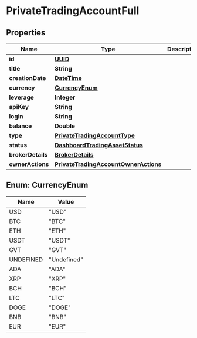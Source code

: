 # PrivateTradingAccountFull

## Properties
Name | Type | Description | Notes
------------ | ------------- | ------------- | -------------
**id** | [**UUID**](UUID.md) |  |  [optional]
**title** | **String** |  |  [optional]
**creationDate** | [**DateTime**](DateTime.md) |  |  [optional]
**currency** | [**CurrencyEnum**](#CurrencyEnum) |  |  [optional]
**leverage** | **Integer** |  |  [optional]
**apiKey** | **String** |  |  [optional]
**login** | **String** |  |  [optional]
**balance** | **Double** |  |  [optional]
**type** | [**PrivateTradingAccountType**](PrivateTradingAccountType.md) |  |  [optional]
**status** | [**DashboardTradingAssetStatus**](DashboardTradingAssetStatus.md) |  |  [optional]
**brokerDetails** | [**BrokerDetails**](BrokerDetails.md) |  |  [optional]
**ownerActions** | [**PrivateTradingAccountOwnerActions**](PrivateTradingAccountOwnerActions.md) |  |  [optional]

<a name="CurrencyEnum"></a>
## Enum: CurrencyEnum
Name | Value
---- | -----
USD | &quot;USD&quot;
BTC | &quot;BTC&quot;
ETH | &quot;ETH&quot;
USDT | &quot;USDT&quot;
GVT | &quot;GVT&quot;
UNDEFINED | &quot;Undefined&quot;
ADA | &quot;ADA&quot;
XRP | &quot;XRP&quot;
BCH | &quot;BCH&quot;
LTC | &quot;LTC&quot;
DOGE | &quot;DOGE&quot;
BNB | &quot;BNB&quot;
EUR | &quot;EUR&quot;
